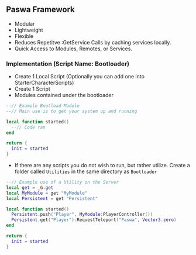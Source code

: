 ## Paswa Framework
* Modular
* Lightweight
* Flexible
* Reduces Repetitve :GetService Calls by caching services locally.
* Quick Access to Modules, Remotes, or Services.

### Implementation (Script Name: Bootloader)
- Create 1 Local Script (Optionally you can add one into StarterCharacterScripts)
- Create 1 Script
- Modules contained under the bootloader 
```lua
--// Example Bootload Module
--// Main use is to get your system up and running

local function started()
  --// Code ran
end

return {
  init = started
}
```
- If there are any scripts you do not wish to run, but rather utilize. Create a folder called `Utilities` in the same directory as `Bootloader`
```lua
--// Example use of a Utility on the Server
local get = _G.get
local MyModule = get "MyModule"
local Persistent = get "Persistent"

local function started()
  Persistent.push("Player", MyModule:PlayerController())
  Persistent.get("Player"):RequestTeleport("Paswa", Vector3.zero)
end

return {
  init = started
}
```
